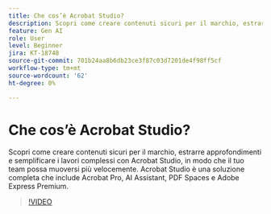 ```yaml
---
title: Che cos’è Acrobat Studio?
description: Scopri come creare contenuti sicuri per il marchio, estrarre informazioni dettagliate e semplificare il lavoro complesso con Acrobat Studio
feature: Gen AI
role: User
level: Beginner
jira: KT-18748
source-git-commit: 701b24aa8b6db23ce3f87c03d7201de4f98ff5cf
workflow-type: tm+mt
source-wordcount: '62'
ht-degree: 0%

---
```


# Che cos’è Acrobat Studio?

Scopri come creare contenuti sicuri per il marchio, estrarre approfondimenti e semplificare i lavori complessi con Acrobat Studio, in modo che il tuo team possa muoversi più velocemente. Acrobat Studio è una soluzione completa che include Acrobat Pro, AI Assistant, PDF Spaces e Adobe Express Premium.

>[!VIDEO](https://video.tv.adobe.com/v/3475064?quality=12&learn=on&hidetitle=true&captions=ita)
